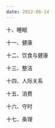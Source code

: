```yaml
---
date: 2022-06-14
---
```






十、睡眠



十一、健康



十二、饮食与健康



十三、整洁



十四、人际关系



十五、消费



十六、守时



十七、条理